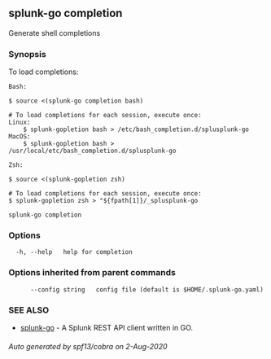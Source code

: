 ## splunk-go completion

Generate shell completions

### Synopsis

To load completions:

    Bash:

    $ source <(splunk-go completion bash)

    # To load completions for each session, execute once:
    Linux:
    	$ splunk-gopletion bash > /etc/bash_completion.d/splusplunk-go
    MacOS:
    	$ splunk-gopletion bash > /usr/local/etc/bash_completion.d/splusplunk-go

    Zsh:

    $ source <(splunk-gopletion zsh)

    # To load completions for each session, execute once:
    $ splunk-gopletion zsh > "${fpath[1]}/_splusplunk-go

```
splunk-go completion
```

### Options

```
  -h, --help   help for completion
```

### Options inherited from parent commands

```
      --config string   config file (default is $HOME/.splunk-go.yaml)
```

### SEE ALSO

- [splunk-go](splunk-go.md) - A Splunk REST API client written in GO.

###### Auto generated by spf13/cobra on 2-Aug-2020
